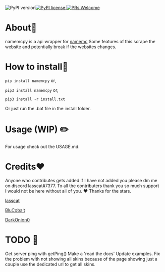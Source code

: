 ![PyPI version](https://badge.fury.io/py/namemcpy.svg)[![PyPI license](https://img.shields.io/pypi/l/namemcpy.svg) ![PRs Welcome](https://img.shields.io/badge/PRs-welcome-brightgreen.svg?style=flat-square)](http://makeapullrequest.com)
# About📄
namemcpy is a api wrapper for [namemc](https://namemc.com)
Some features of this scrape the website and potentially break if the websites changes.

# How to install💾

`pip install namemcpy`
or,

`pip3 install namemcpy`
or,

`pip3 install -r install.txt`

Or just run the .bat file in the install folder.

# Usage (WIP) ✏️

For usage check out the USAGE.md.

  # Credits❤️
Anyone who contributes gets added if I have not added you please dm me on discord lasscat#7377. To all the contributers thank you so much support I would not be here without all of you. ❤️ Thanks for the stars.

[lasscat](https://github.com/lasscat)

[BluCobalt](https://github.com/BluCobalt)

[DarkOnion0](https://github.com/DarkOnion0)


# TODO 🧠
Get server ping with getPing()
Make a 'read the docs'
Update examples.
Fix the problem with not showing all skins because of the page showing just a couple use the dedicated url to get all skins.
